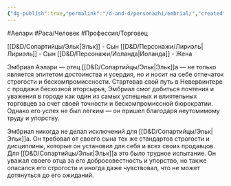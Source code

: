 ```yaml
---
{"dg-publish":true,"permalink":"/d-and-d/personazhi/embrial/","created":"2024-02-19T19:15:29.155+03:00","updated":"2023-12-26T14:54:02.901+03:00"}
---
```


#Аелари #Раса/Человек #Профессия/Торговец

[[D&D/Сопартийцы/Эльк\|Эльк]] - Сын
[[D&D/Персонажи/Лириэль\|Лириэль]] - Сын
[[D&D/Персонажи/Иоланда\|Иоланда]] - Жена

Эмбриал Аэлари — отец [[D&D/Сопартийцы/Эльк\|Эльк]]а — не только является эпитетом достоинства и усердия, но и носит на себе отпечаток строгости и бескомпромиссности. Стартовав свой путь в Невервинтере с продажи бесхозной вторсырья, Эмбриал смог добиться почтения и уважения в городе как один из самых успешных и влиятельных торговцев за счет своей точности и бескомпромиссной бюрократии. Однако его успех не был легким — он пришел благодаря неутомимому труду и упорству.

Эмбриал никогда не делал исключений для [[D&D/Сопартийцы/Эльк\|Эльк]]а. Он требовал от своего сына тех же стандартов строгости и дисциплины, которые он установил для себя и всех своих продавцов. Для [[D&D/Сопартийцы/Эльк\|Эльк]]а это было трудное испытание. Он уважал своего отца за его добросовестность и упорство, но также опасался его строгости и иногда даже чувствовал, что не может дотянуться до его ожиданий.